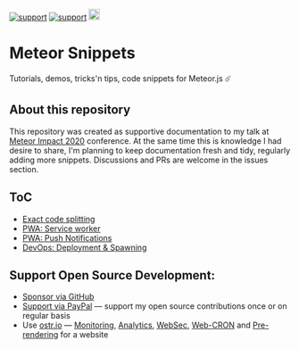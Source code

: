 [![support](https://img.shields.io/badge/support-GitHub-white)](https://github.com/sponsors/dr-dimitru)
[![support](https://img.shields.io/badge/support-PayPal-white)](https://paypal.me/veliovgroup)
<a href="https://ostr.io/info/built-by-developers-for-developers">
  <img src="https://ostr.io/apple-touch-icon-60x60.png" height="20">
</a>

# Meteor Snippets

Tutorials, demos, tricks'n tips, code snippets for Meteor.js ☄️

## About this repository

This repository was created as supportive documentation to my talk at [Meteor Impact 2020](https://impact.meteor.com) conference. At the same time this is knowledge I had desire to share, I'm planning to keep documentation fresh and tidy, regularly adding more snippets. Discussions and PRs are welcome in the issues section.

## ToC

- [Exact code splitting](https://github.com/veliovgroup/meteor-snippets/tree/main/exact-code-splitting#meteorjs-exact-code-splitting)
- [PWA: Service worker](https://github.com/veliovgroup/meteor-snippets/tree/main/pwa#pwa)
- [PWA: Push Notifications](https://github.com/veliovgroup/meteor-snippets/tree/main/pwa-push-notifications)
- [DevOps: Deployment & Spawning](https://github.com/veliovgroup/meteor-snippets/tree/main/devops)

## Support Open Source Development:

- [Sponsor via GitHub](https://github.com/sponsors/dr-dimitru)
- [Support via PayPal](https://paypal.me/veliovgroup) — support my open source contributions once or on regular basis
- Use [ostr.io](https://ostr.io) — [Monitoring](https://snmp-monitoring.com), [Analytics](https://ostr.io/info/web-analytics), [WebSec](https://domain-protection.info), [Web-CRON](https://web-cron.info) and [Pre-rendering](https://prerendering.com) for a website
